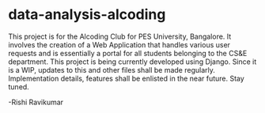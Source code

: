 # data-analysis-alcoding
This project is for the Alcoding Club for PES University, Bangalore.
It involves the creation of a Web Application that handles various user requests and is essentially a portal for all students belonging to the CS&E department.
This project is being currently developed using Django. Since it is a WIP, updates to this and other files shall be made regularly.
Implementation details, features shall be enlisted in the near future. Stay tuned.


-Rishi Ravikumar
